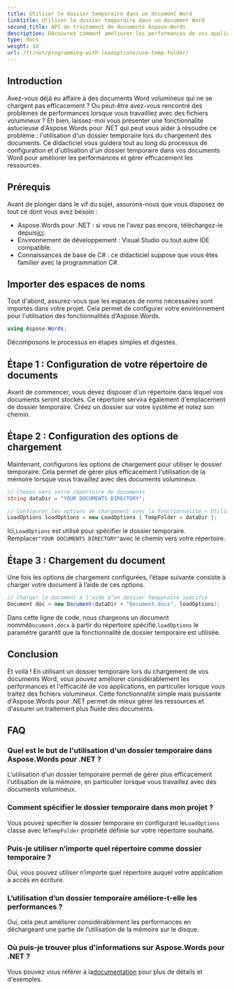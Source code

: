 ```yaml
---
title: Utiliser le dossier temporaire dans un document Word
linktitle: Utiliser le dossier temporaire dans un document Word
second_title: API de traitement de documents Aspose.Words
description: Découvrez comment améliorer les performances de vos applications .NET en utilisant un dossier temporaire lors du chargement de documents Word avec Aspose.Words.
type: docs
weight: 10
url: /fr/net/programming-with-loadoptions/use-temp-folder/
---
```

## Introduction

Avez-vous déjà eu affaire à des documents Word volumineux qui ne se chargent pas efficacement ? Ou peut-être avez-vous rencontré des problèmes de performances lorsque vous travailliez avec des fichiers volumineux ? Eh bien, laissez-moi vous présenter une fonctionnalité astucieuse d'Aspose.Words pour .NET qui peut vous aider à résoudre ce problème : l'utilisation d'un dossier temporaire lors du chargement des documents. Ce didacticiel vous guidera tout au long du processus de configuration et d'utilisation d'un dossier temporaire dans vos documents Word pour améliorer les performances et gérer efficacement les ressources.

## Prérequis

Avant de plonger dans le vif du sujet, assurons-nous que vous disposez de tout ce dont vous avez besoin :

-  Aspose.Words pour .NET : si vous ne l'avez pas encore, téléchargez-le depuis[ici](https://releases.aspose.com/words/net/).
- Environnement de développement : Visual Studio ou tout autre IDE compatible.
- Connaissances de base de C# : ce didacticiel suppose que vous êtes familier avec la programmation C#.

## Importer des espaces de noms

Tout d'abord, assurez-vous que les espaces de noms nécessaires sont importés dans votre projet. Cela permet de configurer votre environnement pour l'utilisation des fonctionnalités d'Aspose.Words.

```csharp
using Aspose.Words;
```

Décomposons le processus en étapes simples et digestes.

## Étape 1 : Configuration de votre répertoire de documents

Avant de commencer, vous devez disposer d'un répertoire dans lequel vos documents seront stockés. Ce répertoire servira également d'emplacement de dossier temporaire. Créez un dossier sur votre système et notez son chemin.

## Étape 2 : Configuration des options de chargement

Maintenant, configurons les options de chargement pour utiliser le dossier temporaire. Cela permet de gérer plus efficacement l'utilisation de la mémoire lorsque vous travaillez avec des documents volumineux.

```csharp
// Chemin vers votre répertoire de documents
string dataDir = "YOUR DOCUMENTS DIRECTORY";

// Configurer les options de chargement avec la fonctionnalité « Utiliser le dossier temporaire »
LoadOptions loadOptions = new LoadOptions { TempFolder = dataDir };
```

 Ici,`LoadOptions` est utilisé pour spécifier le dossier temporaire. Remplacer`"YOUR DOCUMENTS DIRECTORY"`avec le chemin vers votre répertoire.

## Étape 3 : Chargement du document

Une fois les options de chargement configurées, l’étape suivante consiste à charger votre document à l’aide de ces options.

```csharp
// Charger le document à l’aide d’un dossier temporaire spécifié
Document doc = new Document(dataDir + "Document.docx", loadOptions);
```

 Dans cette ligne de code, nous chargeons un document nommé`Document.docx` à partir du répertoire spécifié.`loadOptions` le paramètre garantit que la fonctionnalité de dossier temporaire est utilisée.

## Conclusion

Et voilà ! En utilisant un dossier temporaire lors du chargement de vos documents Word, vous pouvez améliorer considérablement les performances et l'efficacité de vos applications, en particulier lorsque vous traitez des fichiers volumineux. Cette fonctionnalité simple mais puissante d'Aspose.Words pour .NET permet de mieux gérer les ressources et d'assurer un traitement plus fluide des documents.

## FAQ

### Quel est le but de l'utilisation d'un dossier temporaire dans Aspose.Words pour .NET ?
L'utilisation d'un dossier temporaire permet de gérer plus efficacement l'utilisation de la mémoire, en particulier lorsque vous travaillez avec des documents volumineux.

### Comment spécifier le dossier temporaire dans mon projet ?
Vous pouvez spécifier le dossier temporaire en configurant le`LoadOptions` classe avec le`TempFolder` propriété définie sur votre répertoire souhaité.

### Puis-je utiliser n’importe quel répertoire comme dossier temporaire ?
Oui, vous pouvez utiliser n’importe quel répertoire auquel votre application a accès en écriture.

### L’utilisation d’un dossier temporaire améliore-t-elle les performances ?
Oui, cela peut améliorer considérablement les performances en déchargeant une partie de l’utilisation de la mémoire sur le disque.

### Où puis-je trouver plus d'informations sur Aspose.Words pour .NET ?
 Vous pouvez vous référer à la[documentation](https://reference.aspose.com/words/net/) pour plus de détails et d'exemples.